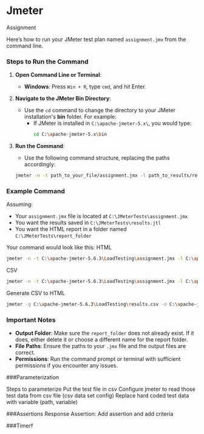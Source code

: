 # Jmeter
Assignment



Here’s how to run your JMeter test plan named `assignment.jmx` from the command line.

### Steps to Run the Command

1. **Open Command Line or Terminal**:
   - **Windows**: Press `Win + R`, type `cmd`, and hit Enter.

2. **Navigate to the JMeter Bin Directory**:
   - Use the `cd` command to change the directory to your JMeter installation's **bin** folder. For example:
     - If JMeter is installed in `C:\apache-jmeter-5.x\`, you would type:
       ```bash
       cd C:\apache-jmeter-5.x\bin
       ```

3. **Run the Command**:
   - Use the following command structure, replacing the paths accordingly:
   ```bash
   jmeter -n -t path_to_your_file/assignment.jmx -l path_to_results/results.jtl -e -o path_to_output/report_folder
   ```

### Example Command
Assuming:
- Your `assignment.jmx` file is located at `C:\JMeterTests\assignment.jmx`
- You want the results saved in `C:\JMeterTests\results.jtl`
- You want the HTML report in a folder named `C:\JMeterTests\report_folder`

Your command would look like this:
HTML
```bash
jmeter -n -t C:\apache-jmeter-5.6.3\LoadTesting\assignment.jmx -l C:\apache-jmeter-5.6.3\LoadTesting\results.jtl -e -o C:\apache-jmeter-5.6.3\LoadTesting\report_folder1
```
CSV
```bash
jmeter -n -t C:\apache-jmeter-5.6.3\LoadTesting\assignment.jmx -l C:\apache-jmeter-5.6.3\LoadTesting\results.csv
```
Generate CSV to HTML
```bash
jmeter -g C:\apache-jmeter-5.6.3\LoadTesting\results.csv -o C:\apache-jmeter-5.6.3\LoadTesting\Report_folder
```

### Important Notes
- **Output Folder**: Make sure the `report_folder` does not already exist. If it does, either delete it or choose a different name for the report folder.
- **File Paths**: Ensure the paths to your `.jmx` file and the output files are correct.
- **Permissions**: Run the command prompt or terminal with sufficient permissions if you encounter any issues.


###Parameterization

Steps to parameterize
Put the test file in csv
Configure jmeter to read those test data from csv file (csv data set config)
Replace hard coded test data with variable (path, variable)

###Assertions
Response Assertion:
Add assertion and add criteria

###Timerf





